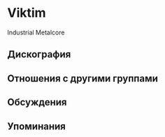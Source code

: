 # Viktim

Industrial Metalcore

## Дискография


## Отношения с другими группами


## Обсуждения


## Упоминания

